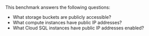 This benchmark answers the following questions:

- What storage buckets are publicly accessible?
- What compute instances have public IP addresses?
- What Cloud SQL instances have public IP addresses enabled? 